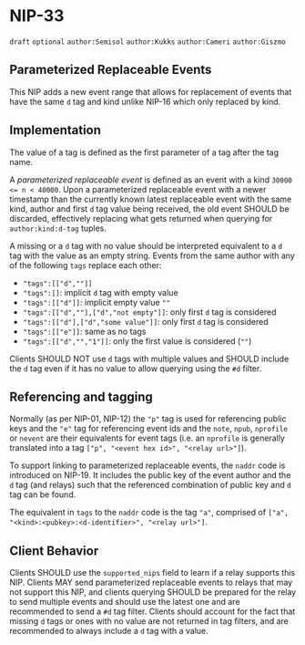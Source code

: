 # NIP-33

`draft` `optional` `author:Semisol` `author:Kukks` `author:Cameri` `author:Giszmo`

## Parameterized Replaceable Events

This NIP adds a new event range that allows for replacement of events that have the same `d` tag and kind unlike NIP-16 which only replaced by kind.

## Implementation

The value of a tag is defined as the first parameter of a tag after the tag name.

A *parameterized replaceable event* is defined as an event with a kind `30000 <= n < 40000`.
Upon a parameterized replaceable event with a newer timestamp than the currently known latest
replaceable event with the same kind, author and first `d` tag value being received, the old event
SHOULD be discarded, effectively replacing what gets returned when querying for
`author:kind:d-tag` tuples.

A missing or a `d` tag with no value should be interpreted equivalent to a `d` tag with the
value as an empty string. Events from the same author with any of the following `tags`
replace each other:

* `"tags":[["d",""]]`
* `"tags":[]`: implicit `d` tag with empty value
* `"tags":[["d"]]`: implicit empty value `""`
* `"tags":[["d",""],["d","not empty"]]`: only first `d` tag is considered
* `"tags":[["d"],["d","some value"]]`: only first `d` tag is considered
* `"tags":[["e"]]`: same as no tags
* `"tags":[["d","","1"]]`: only the first value is considered (`""`)

Clients SHOULD NOT use `d` tags with multiple values and SHOULD include the `d` tag even if it has no value to allow querying using the `#d` filter.

## Referencing and tagging

Normally (as per NIP-01, NIP-12) the `"p"` tag is used for referencing public keys and the
`"e"` tag for referencing event ids and the `note`, `npub`, `nprofile` or `nevent` are their
equivalents for event tags (i.e. an `nprofile` is generally translated into a tag
`["p", "<event hex id>", "<relay url>"]`).

To support linking to parameterized replaceable events, the `naddr` code is introduced on
NIP-19. It includes the public key of the event author and the `d` tag (and relays) such that
the referenced combination of public key and `d` tag can be found.

The equivalent in `tags` to the `naddr` code is the tag `"a"`, comprised of `["a", "<kind>:<pubkey>:<d-identifier>", "<relay url>"]`.

## Client Behavior

Clients SHOULD use the `supported_nips` field to learn if a relay supports this NIP.
Clients MAY send parameterized replaceable events to relays that may not support this NIP, and clients querying SHOULD be prepared for the relay to send multiple events and should use the latest one and are recommended to send a `#d` tag filter. Clients should account for the fact that missing `d` tags or ones with no value are not returned in tag filters, and are recommended to always include a `d` tag with a value.
